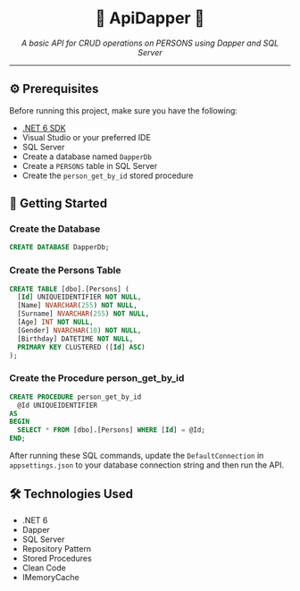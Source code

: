 <div align="center">
  <h1>💫 ApiDapper 💫</h1>
  <p><i>A basic API for CRUD operations on PERSONS using Dapper and SQL Server</i></p>
</div>

---

## ⚙️ Prerequisites

Before running this project, make sure you have the following:

- [.NET 6 SDK](https://dotnet.microsoft.com/download/dotnet/6.0)
- Visual Studio or your preferred IDE
- SQL Server
- Create a database named `DapperDb`
- Create a `PERSONS` table in SQL Server
- Create the `person_get_by_id` stored procedure

## 🚀 Getting Started

### Create the Database

```sql
CREATE DATABASE DapperDb;
```

### Create the Persons Table

```sql
CREATE TABLE [dbo].[Persons] (
  [Id] UNIQUEIDENTIFIER NOT NULL,
  [Name] NVARCHAR(255) NOT NULL,
  [Surname] NVARCHAR(255) NOT NULL,
  [Age] INT NOT NULL,
  [Gender] NVARCHAR(10) NOT NULL,
  [Birthday] DATETIME NOT NULL,
  PRIMARY KEY CLUSTERED ([Id] ASC)
);
```

### Create the Procedure person_get_by_id

```sql
CREATE PROCEDURE person_get_by_id
  @Id UNIQUEIDENTIFIER
AS
BEGIN
  SELECT * FROM [dbo].[Persons] WHERE [Id] = @Id;
END;
```

After running these SQL commands, update the `DefaultConnection` in `appsettings.json` to your database connection string and then run the API.

## 🛠️ Technologies Used

- .NET 6
- Dapper
- SQL Server
- Repository Pattern
- Stored Procedures
- Clean Code
- IMemoryCache
